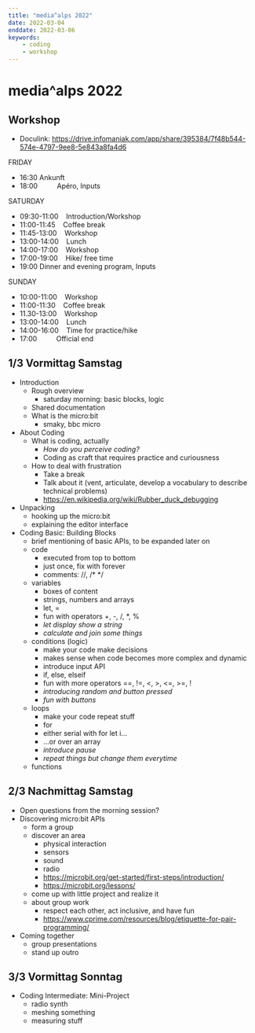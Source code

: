 ```yaml
---
title: "media^alps 2022"
date: 2022-03-04
enddate: 2022-03-06
keywords:
	- coding
	- workshop
---
```

# media^alps 2022

## Workshop
- Doculink: https://drive.infomaniak.com/app/share/395384/7f48b544-574e-4797-9ee8-5e843a8fa4d6

FRIDAY 
- 16:30          Ankunft
- 18:00          Apéro, Inputs

SATURDAY     
- 09:30-11:00    Introduction/Workshop
- 11:00-11:45    Coffee break 
- 11:45-13:00    Workshop
- 13:00-14:00    Lunch 
- 14:00-17:00    Workshop
- 17:00-19:00    Hike/ free time
- 19:00  Dinner and evening program, Inputs

SUNDAY         
- 10:00-11:00    Workshop
- 11:00-11:30    Coffee break
- 11.30-13:00    Workshop
- 13:00-14:00    Lunch
- 14:00-16:00    Time for practice/hike
- 17:00          Official end

## 1/3 Vormittag Samstag
- Introduction
    - Rough overview
      - saturday morning: basic blocks, logic
	- Shared documentation
	- What is the micro:bit
    	- smaky, bbc micro
- About Coding
	- What is coding, actually
		- *How do you perceive coding?*
		- Coding as craft that requires practice and curiousness
	- How to deal with frustration
		- Take a break
		- Talk about it (vent, articulate, develop a vocabulary to describe technical problems)
		- https://en.wikipedia.org/wiki/Rubber_duck_debugging
- Unpacking
	- hooking up the micro:bit 
	- explaining the editor interface
- Coding Basic: Building Blocks
	- brief mentioning of basic APIs, to be expanded later on
	- code
		- executed from top to bottom
		- just once, fix with forever
		- comments: //, /* */
	- variables
		- boxes of content
		- strings, numbers and arrays
		- let, =
		- fun with operators +, -, /, *, %
		- *let display show a string*
		- *calculate and join some things*
	- conditions (logic)
		- make your code make decisions
		- makes sense when code becomes more complex and dynamic
		- introduce input API
		- if, else, elseif
		- fun with more operators ==, !=, <, >, <=, >=, !
		- *introducing random and button pressed*
		- *fun with buttons*
	- loops
		- make your code repeat stuff
		- for
		- either serial with for let i…
		- …or over an array
		- *introduce pause*
		- *repeat things but change them everytime*
  - functions

## 2/3 Nachmittag Samstag
- Open questions from the morning session?
- Discovering micro:bit APIs
	- form a group
	- discover an area
		- physical interaction
		- sensors
		- sound
		- radio
		- https://microbit.org/get-started/first-steps/introduction/
		- https://microbit.org/lessons/
	- come up with little project and realize it
	- about group work
		- respect each other, act inclusive, and have fun
		- https://www.cprime.com/resources/blog/etiquette-for-pair-programming/
- Coming together
	- group presentations
	- stand up outro

## 3/3 Vormittag Sonntag
- Coding Intermediate: Mini-Project
	- radio synth
	- meshing something
	- measuring stuff